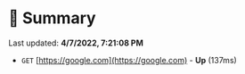 # 📖 Summary
Last updated: **4/7/2022, 7:21:08 PM**

- `GET` [https://google.com](https://google.com) - **Up** (137ms)
